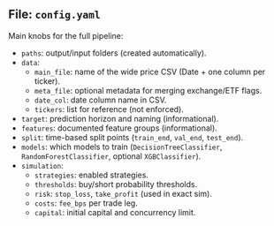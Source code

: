 ## File: `config.yaml`
Main knobs for the full pipeline:

- `paths`: output/input folders (created automatically).
- `data`:
  - `main_file`: name of the wide price CSV (Date + one column per ticker).
  - `meta_file`: optional metadata for merging exchange/ETF flags.
  - `date_col`: date column name in CSV.
  - `tickers`: list for reference (not enforced).
- `target`: prediction horizon and naming (informational).
- `features`: documented feature groups (informational).
- `split`: time-based split points (`train_end`, `val_end`, `test_end`).
- `models`: which models to train (`DecisionTreeClassifier`, `RandomForestClassifier`, optional `XGBClassifier`).
- `simulation`:
  - `strategies`: enabled strategies.
  - `thresholds`: buy/short probability thresholds.
  - `risk`: `stop_loss`, `take_profit` (used in exact sim).
  - `costs`: `fee_bps` per trade leg.
  - `capital`: initial capital and concurrency limit.
